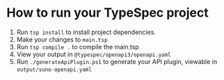# How to run your TypeSpec project

1. Run `tsp install` to install project dependencies.
2. Make your changes to `main.tsp`
3. Run `tsp compile .` to compile the main.tsp
4. View your output in `@typespec/openapi3/openapi.yaml`
5. Run `./generateApiPlugin.ps1` to generate your API plugin, viewable in `output/suno-openapi.yaml`